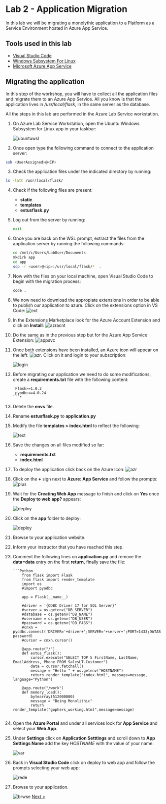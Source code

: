 # Lab 2 - Application Migration

In this lab we will be migrating a monolythic application to a Platform as a Service Environment hosted in Azure App Service.

## Tools used in this lab

  - [Visual Studio Code](https://code.visualstudio.com/)
  - [Windows Subsystem For Linux](https://docs.microsoft.com/en-us/windows/wsl/enterprise)
  - [Microsoft Azure App Service](https://azure.microsoft.com/en-us/services/app-service/?v=18.51)

## Migrating the application

In this step of the workshop, you will have to collect all the application files and migrate them to an Azure App Service. All you know is that the application lives in */usr/local/flask*, in the same server as the database.

All the steps in this lab are performed in the Azure Lab Service workstation.

1. On Azure Lab Service Workstation, open the Ubuntu Windows Subsystem for Linux app in your taskbar:
   
    ![ubuntuwsl](img/lab2/ubuntuwsl.png)
2. Once open type the following command to connect to the application server: 
  ```bash
  ssh <UserAssigned>@<IP>
  ```

3. Check the application files under the indicated directory by running:

  ```bash
  ls -lath /usr/local/flask/
  ```
 
4. Check if the following files are present:
   * **static**
   * **templates**
   * **estusflask.py**
  
5. Log out from the server by running: 
   ```bash
   exit
   ```
6. Once you  are back on the WSL prompt, extract the files from the application server by running the following commands: 
   ```bash
   cd /mnt/c/Users/LabUser/Documents
   mkdirk app
   cd app
   scp -r <user>@<ip>:/usr/local/flask/*  .
   ```
7. Now with the files on your local machine, open Visual Studio Code to begin with the migration process:
   
   ```bash
   code .
   ```

8. We now need to download the appropiate extensions in order to be able to publish our application to azure. Click on the extensions option in VS Code: ![ext](img/lab2/extension.png)  
9. In the Extensions Marketplace look for the Azure Account Extension and click on **Install**: ![azracnt](img/lab2/azureaccnt.png)
10. Do the same as in the previous step but for the Azure App Service Extension: ![appsvc](img/lab2/appsvc.png)
    
11. Once both extensions have been installed, an Azure icon will appear on the left: ![azr](img/lab2/azricn.png). Click on it and login to your subscription:
   
    ![login](img/lab2/login.png)

12. Before migrating our application we need to do some modifications, create a **requirements.txt** file with the following content:
       ```
        Flask>=1.0.2
        pyodbc==4.0.24
      ```*
13. Delete the **envs** file.
14. Rename **estusflask.py** to **application.py**
15. Modify the file **templates >  index.html** to reflect the following:
    
    ![text](img/lab2/text.png)

16. Save the changes on all files modified so far:
    * **requirements.txt**
    * **index.html**

17. To deploy the application click back on the Azure Icon: ![azr](img/lab2/azricn.png)
18. Click on the **+** sign next to **Azure: App Service** and follow the prompts: ![plus](img/lab2/plussgn.png)
19. Wait for the **Creating Web App** message to finish and click on **Yes** once the **Deploy to web app?** appears: 
    
    ![deploy](img/lab2/finishapp.png)

20. Click on the **app** folder to deploy: 
 
    ![deploy](img/lab2/deploy.png)

22. Browse to your application website.

21. Inform your instructor that you have reached this step.

22. Comment the following lines on **application.py** and remove the **data=data** entry on the first **return**, finally save the file:

        ```Python
            from flask import Flask
            from flask import render_template
            import os
            #import pyodbc

            app = Flask(__name__)

            #driver = '{ODBC Driver 17 for SQL Server}'
            #server = os.getenv("DB_SERVER")
            #database = os.getenv("DB_NAME")
            #username = os.getenv("DB_USER")
            #password = os.getenv("DB_PASS")
            #cnxn = pyodbc.connect('DRIVER='+driver+';SERVER='+server+';PORT=1433;DATABASE='+database+';UID='+username+';PWD='+ password)
            #cursor = cnxn.cursor()

            @app.route("/")
            def estus_flask():
                cursor.execute("SELECT TOP 5 FirstName, LastName, EmailAddress, Phone FROM SalesLT.Customer")
                data = cursor.fetchall()
                message = "Hello " + os.getenv("HOSTNAME")
                return render_template("index.html", message=message, language="Python")

            @app.route("/work")
            def memory_load():
                bytearray(512000000)
                message = "Being Monolithic"
                return render_template("gophers_working.html",message=message)
    ```

23. Open the **Azure Portal** and under all services look for **App Service** and select your **Web App**.

24. Under **Settings** click on **Application Setttings** and scroll down to **App Settings Name** add the key *HOSTNAME* with the value of your name: 
    
    ![var](img/lab2/VAR.png)

25. Back in **Visual Studio Code** click on deploy to web app and follow the prompts selecting your web app: 

    ![rede](img/lab2/redep.png)

26. Browse to your application. 
    
    ![brwse](img/lab2/brwsapp.png)
    [Next >](lab_3.md)